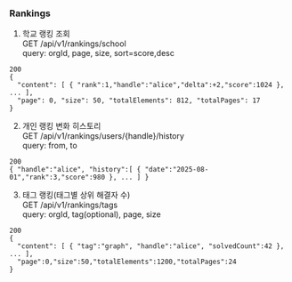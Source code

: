 ### Rankings

1. 학교 랭킹 조회  
    GET /api/v1/rankings/school  
    query: orgId, page, size, sort=score,desc
    

```
200
{
  "content": [ { "rank":1,"handle":"alice","delta":+2,"score":1024 }, ... ],
  "page": 0, "size": 50, "totalElements": 812, "totalPages": 17
}
```

2. 개인 랭킹 변화 히스토리  
    GET /api/v1/rankings/users/{handle}/history  
    query: from, to
    

```
200
{ "handle":"alice", "history":[ { "date":"2025-08-01","rank":3,"score":980 }, ... ] }
```

3. 태그 랭킹(태그별 상위 해결자 수)  
    GET /api/v1/rankings/tags  
    query: orgId, tag(optional), page, size
    

```
200
{
  "content": [ { "tag":"graph", "handle":"alice", "solvedCount":42 }, ... ],
  "page":0,"size":50,"totalElements":1200,"totalPages":24
}
```
